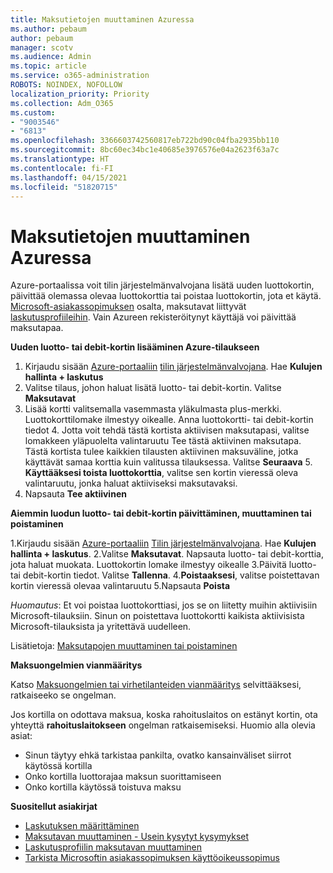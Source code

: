 ```yaml
---
title: Maksutietojen muuttaminen Azuressa
ms.author: pebaum
author: pebaum
manager: scotv
ms.audience: Admin
ms.topic: article
ms.service: o365-administration
ROBOTS: NOINDEX, NOFOLLOW
localization_priority: Priority
ms.collection: Adm_O365
ms.custom:
- "9003546"
- "6813"
ms.openlocfilehash: 3366603742560817eb722bd90c04fba2935bb110
ms.sourcegitcommit: 8bc60ec34bc1e40685e3976576e04a2623f63a7c
ms.translationtype: HT
ms.contentlocale: fi-FI
ms.lasthandoff: 04/15/2021
ms.locfileid: "51820715"
---
```

# <a name="change-payment-information-in-azure"></a>Maksutietojen muuttaminen Azuressa

Azure-portaalissa voit tilin järjestelmänvalvojana lisätä uuden luottokortin, päivittää olemassa olevaa luottokorttia tai poistaa luottokortin, jota et käytä. [Microsoft-asiakassopimuksen](https://docs.microsoft.com/azure/billing/billing-how-to-change-credit-card?WT.mc_id=Portal-Microsoft_Azure_Support#check-access-to-a-microsoft-customer-agreement) osalta, maksutavat liittyvät [laskutusprofiileihin](https://docs.microsoft.com/azure/billing/billing-how-to-change-credit-card?WT.mc_id=Portal-Microsoft_Azure_Support#change-payment-method-for-a-billing-profile). Vain Azureen rekisteröitynyt käyttäjä voi päivittää maksutapaa.

**Uuden luotto- tai debit-kortin lisääminen Azure-tilaukseen**

1. Kirjaudu sisään [Azure-portaaliin](https://portal.azure.com/) [tilin järjestelmänvalvojana](https://docs.microsoft.com/azure/billing/billing-subscription-transfer?WT.mc_id=Portal-Microsoft_Azure_Support#whoisaa). Hae **Kulujen hallinta + laskutus**
2. Valitse tilaus, johon haluat lisätä luotto- tai debit-kortin. Valitse **Maksutavat**
3. Lisää kortti valitsemalla vasemmasta yläkulmasta plus-merkki. Luottokorttilomake ilmestyy oikealle. Anna luottokortti- tai debit-kortin tiedot 4. Jotta voit tehdä tästä kortista aktiivisen maksutapasi, valitse lomakkeen yläpuolelta valintaruutu Tee tästä aktiivinen maksutapa. Tästä kortista tulee kaikkien tilausten aktiivinen maksuväline, jotka käyttävät samaa korttia kuin valitussa tilauksessa. Valitse **Seuraava** 5. **Käyttääksesi toista luottokorttia**, valitse sen kortin vieressä oleva valintaruutu, jonka haluat aktiiviseksi maksutavaksi.
6. Napsauta **Tee aktiivinen**

**Aiemmin luodun luotto- tai debit-kortin päivittäminen, muuttaminen tai poistaminen**

1.Kirjaudu sisään [Azure-portaaliin](https://portal.azure.com/) [Tilin järjestelmänvalvojana](https://docs.microsoft.com/azure/billing/billing-subscription-transfer?WT.mc_id=Portal-Microsoft_Azure_Support#whoisaa). Hae **Kulujen hallinta + laskutus**.
2.Valitse **Maksutavat**. Napsauta luotto- tai debit-korttia, jota haluat muokata. Luottokortin lomake ilmestyy oikealle 3.Päivitä luotto- tai debit-kortin tiedot. Valitse **Tallenna**.
4.**Poistaaksesi**, valitse poistettavan kortin vieressä olevaa valintaruutu 5.Napsauta **Poista**

_Huomautus_: Et voi poistaa luottokorttiasi, jos se on liitetty muihin aktiivisiin Microsoft-tilauksiin. Sinun on poistettava luottokortti kaikista aktiivisista Microsoft-tilauksista ja yritettävä uudelleen.

Lisätietoja: [Maksutapojen muuttaminen tai poistaminen](https://docs.microsoft.com/azure/billing/billing-how-to-change-credit-card?WT.mc_id=Portal-Microsoft_Azure_Support)

**Maksuongelmien vianmääritys**

Katso [Maksuongelmien tai virhetilanteiden vianmääritys](https://support.microsoft.com/help/4505172/troubleshooting-payment-issues) selvittääksesi, ratkaiseeko se ongelman.

Jos kortilla on odottava maksua, koska rahoituslaitos on estänyt kortin, ota yhteyttä **rahoituslaitokseen** ongelman ratkaisemiseksi. Huomio alla olevia asiat:

- Sinun täytyy ehkä tarkistaa pankilta, ovatko kansainväliset siirrot käytössä kortilla
- Onko kortilla luottorajaa maksun suorittamiseen
- Onko kortilla käytössä toistuva maksu

**Suositellut asiakirjat**

- [Laskutuksen määrittäminen](https://azure.microsoft.com/pricing/invoicing/)
- [Maksutavan muuttaminen - Usein kysytyt kysymykset](https://docs.microsoft.com/azure/billing/billing-how-to-change-credit-card?WT.mc_id=Portal-Microsoft_Azure_Support#frequently-asked-questions)
- [Laskutusprofiilin maksutavan muuttaminen](https://docs.microsoft.com/azure/billing/billing-how-to-change-credit-card?WT.mc_id=Portal-Microsoft_Azure_Support#change-payment-method-for-a-billing-profile)
- [Tarkista Microsoftin asiakassopimuksen käyttöoikeussopimus](https://docs.microsoft.com/azure/billing/billing-how-to-change-credit-card?WT.mc_id=Portal-Microsoft_Azure_Support#check-access-to-a-microsoft-customer-agreement)